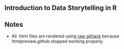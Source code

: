 ## Introduction to Data Storytelling in R

## Notes
- All .html files are rendered using [raw githack](https://raw.githack.com) because htmlpreview.github stopped working properly.
